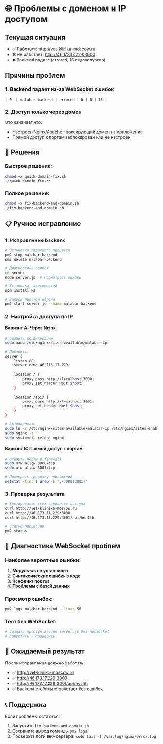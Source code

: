# 🌐 Проблемы с доменом и IP доступом

## Текущая ситуация
- ✅ Работает: http://vet-klinika-moscow.ru
- ❌ Не работает: http://46.173.17.229:3000
- ❌ Backend падает (errored, 15 перезапусков)

## Причины проблем

### 1. Backend падает из-за WebSocket ошибок
```
│ 0  │ malabar-backend │ errored │ 0 │ 0 │ 15 │
```

### 2. Доступ только через домен
Это означает что:
- Настроен Nginx/Apache проксирующий домен на приложение
- Прямой доступ к портам заблокирован или не настроен

## 🔧 Решения

### Быстрое решение:
```bash
chmod +x quick-domain-fix.sh
./quick-domain-fix.sh
```

### Полное решение:
```bash
chmod +x fix-backend-and-domain.sh
./fix-backend-and-domain.sh
```

## 📋 Ручное исправление

### 1. Исправление backend
```bash
# Остановка падающего процесса
pm2 stop malabar-backend
pm2 delete malabar-backend

# Диагностика ошибок
cd server
node server.js  # Посмотреть ошибки

# Установка зависимостей
npm install ws

# Запуск простой версии
pm2 start server.js --name malabar-backend
```

### 2. Настройка доступа по IP

#### Вариант A: Через Nginx
```bash
# Создать конфигурацию
sudo nano /etc/nginx/sites-available/malabar-ip

# Добавить:
server {
    listen 80;
    server_name 46.173.17.229;
    
    location / {
        proxy_pass http://localhost:3000;
        proxy_set_header Host $host;
    }
    
    location /api/ {
        proxy_pass http://localhost:3001;
        proxy_set_header Host $host;
    }
}

# Активировать
sudo ln -s /etc/nginx/sites-available/malabar-ip /etc/nginx/sites-enabled/
sudo nginx -t
sudo systemctl reload nginx
```

#### Вариант B: Прямой доступ к портам
```bash
# Открыть порты в firewall
sudo ufw allow 3000/tcp
sudo ufw allow 3001/tcp

# Проверить привязку приложений
netstat -tlnp | grep -E ":(3000|3001)"
```

### 3. Проверка результата
```bash
# Тестирование всех вариантов доступа
curl http://vet-klinika-moscow.ru
curl http://46.173.17.229:3000
curl http://46.173.17.229:3001/api/health

# Статус процессов
pm2 status
```

## 🐛 Диагностика WebSocket проблем

### Наиболее вероятные ошибки:
1. **Модуль ws не установлен**
2. **Синтаксические ошибки в коде**
3. **Конфликт портов**
4. **Проблемы с базой данных**

### Просмотр ошибок:
```bash
pm2 logs malabar-backend --lines 50
```

### Тест без WebSocket:
```bash
# Создать простую версию server.js без WebSocket
# Запустить и проверить
```

## 🎯 Ожидаемый результат

После исправления должно работать:
- ✅ http://vet-klinika-moscow.ru
- ✅ http://46.173.17.229:3000  
- ✅ http://46.173.17.229:3001/api/health
- ✅ Backend стабильно работает без ошибок

## 📞 Поддержка

Если проблемы остаются:
1. Запустите `fix-backend-and-domain.sh`
2. Сохраните вывод команды `pm2 logs`
3. Проверьте логи веб-сервера: `sudo tail -f /var/log/nginx/error.log`
